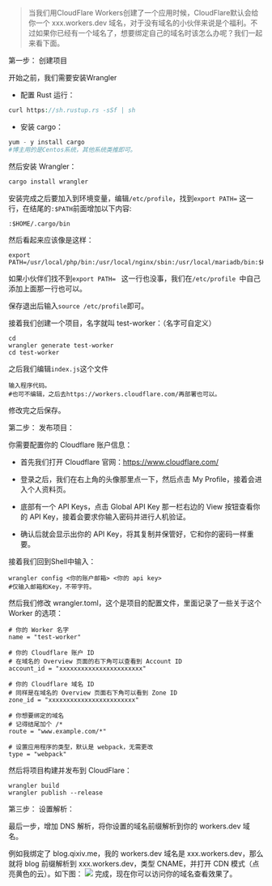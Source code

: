 > 当我们用CloudFlare Workers创建了一个应用时候，CloudFlare默认会给你一个 xxx.workers.dev 域名，对于没有域名的小伙伴来说是个福利。不过如果你已经有一个域名了，想要绑定自己的域名时该怎么办呢？我们一起来看下面。

第一步： 创建项目

开始之前，我们需要安装Wrangler

- 配置 Rust 运行：

```php
curl https://sh.rustup.rs -sSf | sh
```

- 安装 cargo：

```php
yum - y install cargo
#博主用的是Centos系统，其他系统类推即可。
```

然后安装 Wrangler：

```php
cargo install wrangler
```

安装完成之后要加入到环境变量，编辑``` /etc/profile ```，找到``` export PATH= ``` 这一行，在结尾的``` :$PATH ```前面增加以下内容:

```
:$HOME/.cargo/bin
```

然后看起来应该像是这样：

```
export PATH=/usr/local/php/bin:/usr/local/nginx/sbin:/usr/local/mariadb/bin:$HOME/.cargo/bin:$PATH
```

如果小伙伴们找不到```export PATH= ``` 这一行也没事，我们在```/etc/profile ```中自己添加上面那一行也可以。

保存退出后输入```source /etc/profile```即可。

接着我们创建一个项目，名字就叫 test-worker：（名字可自定义）

```
cd 
wrangler generate test-worker
cd test-worker
```

之后我们编辑```index.js```这个文件
```
输入程序代码。
#也可不编辑，之后去https://workers.cloudflare.com/再部署也可以。
```

修改完之后保存。

第二步： 发布项目：

你需要配置你的 Cloudflare 账户信息：
- 首先我们打开 Cloudflare 官网：https://www.cloudflare.com/

- 登录之后，我们在右上角的头像那里点一下，然后点击 My Profile，接着会进入个人资料页。

- 底部有一个 API Keys，点击 Global API Key 那一栏右边的 View 按钮查看你的 API Key，接着会要求你输入密码并进行人机验证。

- 确认后就会显示出你的 API Key，将其复制并保管好，它和你的密码一样重要。

接着我们回到Shell中输入：

```
wrangler config <你的账户邮箱> <你的 api key>
#仅输入邮箱和Key，不带字符。
```

然后我们修改 wrangler.toml，这个是项目的配置文件，里面记录了一些关于这个 Worker 的选项：

```
# 你的 Worker 名字
name = "test-worker"

# 你的 Cloudflare 账户 ID
# 在域名的 Overview 页面的右下角可以查看到 Account ID
account_id = "xxxxxxxxxxxxxxxxxxxxxxx"

# 你的 Cloudflare 域名 ID
# 同样是在域名的 Overview 页面右下角可以看到 Zone ID
zone_id = "xxxxxxxxxxxxxxxxxxxxxxxx"

# 你想要绑定的域名
# 记得结尾加个 /*
route = "www.example.com/*"

# 设置应用程序的类型，默认是 webpack，无需更改
type = "webpack"
```

然后将项目构建并发布到 CloudFlare：

```
wrangler build
wrangler publish --release
```

第三步： 设置解析：

最后一步，增加 DNS 解析，将你设置的域名前缀解析到你的 workers.dev 域名。

例如我绑定了 blog.qixiv.me，我的 workers.dev 域名是 xxx.workers.dev，那么就将 blog 前缀解析到 xxx.workers.dev，类型 CNAME，并打开 CDN 模式（点亮黄色的云）。如下图：
![](https://tc.ziyuan.ga/images/2019/06/15/11ee735a5a44fc8b6.png)
完成，现在你可以访问你的域名查看效果了。
